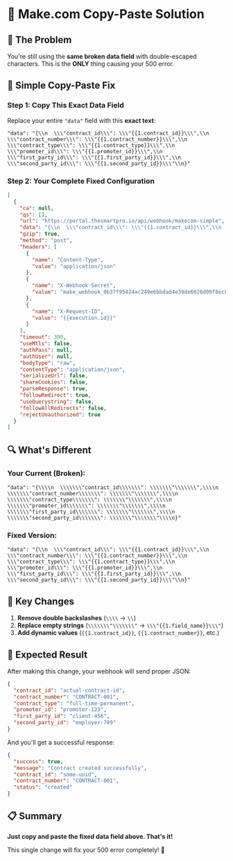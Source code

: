 # 🚀 Make.com Copy-Paste Solution

## 🚨 **The Problem**

You're still using the **same broken data field** with double-escaped characters. This is the **ONLY** thing causing your 500 error.

## 🔧 **Simple Copy-Paste Fix**

### **Step 1: Copy This Exact Data Field**

Replace your entire `"data"` field with this **exact text**:

```
"data": "{\\n  \\\"contract_id\\\": \\\"{{1.contract_id}}\\\",\\n  \\\"contract_number\\\": \\\"{{1.contract_number}}\\\",\\n  \\\"contract_type\\\": \\\"{{1.contract_type}}\\\",\\n  \\\"promoter_id\\\": \\\"{{1.promoter_id}}\\\",\\n  \\\"first_party_id\\\": \\\"{{1.first_party_id}}\\\",\\n  \\\"second_party_id\\\": \\\"{{1.second_party_id}}\\\"\\n}"
```

### **Step 2: Your Complete Fixed Configuration**

```json
[
  {
    "ca": null,
    "qs": [],
    "url": "https://portal.thesmartpro.io/api/webhook/makecom-simple",
    "data": "{\\n  \\\"contract_id\\\": \\\"{{1.contract_id}}\\\",\\n  \\\"contract_number\\\": \\\"{{1.contract_number}}\\\",\\n  \\\"contract_type\\\": \\\"{{1.contract_type}}\\\",\\n  \\\"promoter_id\\\": \\\"{{1.promoter_id}}\\\",\\n  \\\"first_party_id\\\": \\\"{{1.first_party_id}}\\\",\\n  \\\"second_party_id\\\": \\\"{{1.second_party_id}}\\\"\\n}",
    "gzip": true,
    "method": "post",
    "headers": [
      {
        "name": "Content-Type",
        "value": "application/json"
      },
      {
        "name": "X-Webhook-Secret",
        "value": "make_webhook_0b37f95424ac249e6bbdad4e39de6028d09f8ec8b84bd671b36c8905ec93f806"
      },
      {
        "name": "X-Request-ID",
        "value": "{{execution.id}}"
      }
    ],
    "timeout": 300,
    "useMtls": false,
    "authPass": null,
    "authUser": null,
    "bodyType": "raw",
    "contentType": "application/json",
    "serializeUrl": false,
    "shareCookies": false,
    "parseResponse": true,
    "followRedirect": true,
    "useQuerystring": false,
    "followAllRedirects": false,
    "rejectUnauthorized": true
  }
]
```

## 🔍 **What's Different**

### **Your Current (Broken):**

```
"data": "{\\\\n  \\\\\\\"contract_id\\\\\\\": \\\\\\\"\\\\\\\",\\\\n  \\\\\\\"contract_number\\\\\\\": \\\\\\\"\\\\\\\",\\\\n  \\\\\\\"contract_type\\\\\\\": \\\\\\\"\\\\\\\",\\\\n  \\\\\\\"promoter_id\\\\\\\": \\\\\\\"\\\\\\\",\\\\n  \\\\\\\"first_party_id\\\\\\\": \\\\\\\"\\\\\\\",\\\\n  \\\\\\\"second_party_id\\\\\\\": \\\\\\\"\\\\\\\"\\\\n}"
```

### **Fixed Version:**

```
"data": "{\\n  \\\"contract_id\\\": \\\"{{1.contract_id}}\\\",\\n  \\\"contract_number\\\": \\\"{{1.contract_number}}\\\",\\n  \\\"contract_type\\\": \\\"{{1.contract_type}}\\\",\\n  \\\"promoter_id\\\": \\\"{{1.promoter_id}}\\\",\\n  \\\"first_party_id\\\": \\\"{{1.first_party_id}}\\\",\\n  \\\"second_party_id\\\": \\\"{{1.second_party_id}}\\\"\\n}"
```

## 🎯 **Key Changes**

1. **Remove double backslashes** (`\\\\` → `\\`)
2. **Replace empty strings** (`\\\\\\\"\\\\\\\"` → `\\\"{{1.field_name}}\\\"`)
3. **Add dynamic values** (`{{1.contract_id}}`, `{{1.contract_number}}`, etc.)

## 🧪 **Expected Result**

After making this change, your webhook will send proper JSON:

```json
{
  "contract_id": "actual-contract-id",
  "contract_number": "CONTRACT-001",
  "contract_type": "full-time-permanent",
  "promoter_id": "promoter-123",
  "first_party_id": "client-456",
  "second_party_id": "employer-789"
}
```

And you'll get a successful response:

```json
{
  "success": true,
  "message": "Contract created successfully",
  "contract_id": "some-uuid",
  "contract_number": "CONTRACT-001",
  "status": "created"
}
```

## 📋 **Summary**

**Just copy and paste the fixed data field above. That's it!**

This single change will fix your 500 error completely! 🚀
